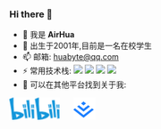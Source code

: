 ### Hi there 👋

- 🔭 我是 **AirHua**
- 🌱 出生于2001年,目前是一名在校学生
- 📫 邮箱: [huabyte@qq.com](http://wpa.qq.com/msgrd?v=3&uin=3301833942&site=qq&menu=yes)
- ⚡ 常用技术栈: 
![](https://img.shields.io/badge/-JavaScript-e5cd0c?style=flat-square&logo=JavaScript&labelColor=f7df1e&logoColor=000)
![](https://img.shields.io/badge/-Vue.js-29beb0?style=flat-square&logo=vue.js&labelColor=ffffff&color=4FC08D)
![](https://img.shields.io/badge/-React-29beb0?style=flat-square&logo=React&labelColor=ffffff&color=61DAFB)
![](https://img.shields.io/badge/-Nodejs-43853d?style=flat-square&logo=Node.js&logoColor=white)
- 📮 可以在其他平台找到关于我:

<code><a href="https://space.bilibili.com/450443708"><img height="40" src="https://github.com/AirHua-byte/AirHua-byte/blob/main/BILIBILI_LOGO.png"></a></code>
<code><a href="https://juejin.cn/user/1231918073125544" style="margin-left: 20px"><img height="40" src="https://github.com/AirHua-byte/AirHua-byte/blob/main/juejin.png"></a></code>
